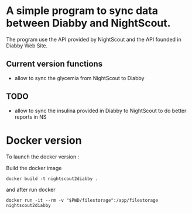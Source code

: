 # A simple program to sync data between Diabby and NightScout. 

The program use the API provided by NightScout and the API founded in Diabby Web Site. 

## Current version functions 

- allow to sync the glycemia from NightScout to Diabby

## TODO 

- allow to sync the insulina provided in Diabby to NightScout to do better reports in NS


# Docker version 
To launch the docker version :

Build the docker image 

`docker build -t nightscout2diabby .`

and after run docker 

`docker run -it --rm -v "$PWD/filestorage":/app/filestorage nightscout2diabby`


